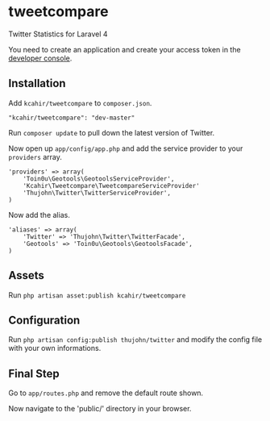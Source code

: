 tweetcompare
============

Twitter Statistics for Laravel 4

You need to create an application and create your access token in the [developer console](https://dev.twitter.com/).


## Installation

Add `kcahir/tweetcompare` to `composer.json`.

    "kcahir/tweetcompare": "dev-master"

Run `composer update` to pull down the latest version of Twitter.

Now open up `app/config/app.php` and add the service provider to your `providers` array.

    'providers' => array(
	    'Toin0u\Geotools\GeotoolsServiceProvider',
		'Kcahir\Tweetcompare\TweetcompareServiceProvider'
        'Thujohn\Twitter\TwitterServiceProvider',
    )

Now add the alias.

    'aliases' => array(
        'Twitter' => 'Thujohn\Twitter\TwitterFacade',
        'Geotools' => 'Toin0u\Geotools\GeotoolsFacade',
    )

## Assets

Run `php artisan asset:publish kcahir/tweetcompare`

## Configuration

Run `php artisan config:publish thujohn/twitter` and modify the config file with your own informations.

## Final Step

Go to `app/routes.php` and remove the default route shown.

Now navigate to the 'public/' directory in your browser.